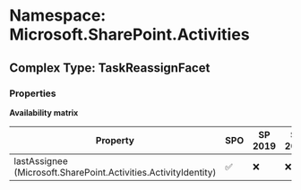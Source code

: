 # Namespace: Microsoft.SharePoint.Activities

## Complex Type: TaskReassignFacet

### Properties

**Availability matrix**

Property | SPO | SP 2019 | SP 2016 | SP 2013
----------|-----|---------|---------|--------
lastAssignee (Microsoft.SharePoint.Activities.ActivityIdentity) | ✅ | ❌ | ❌ | ❌

